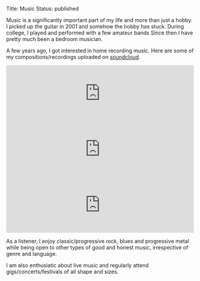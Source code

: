 Title: Music
Status: published

Music is a significantly important part of my life and more than just
a hobby. I picked up the guitar in 2001 and somehow the hobby has
stuck. During college, I played and performed with a few amateur bands
Since then I have pretty much been a bedroom musician.

A few years ago, I got interested in home recording music. Here are
some of my compositions/recordings uploaded on
[soundcloud](https://soundcloud.com/vineet-naik).

<iframe width="100%" height="150" scrolling="no" frameborder="no"
src="https://w.soundcloud.com/player/?url=https%3A//api.soundcloud.com/tracks/1004120218&color=%23ff5500&auto_play=false&hide_related=false&show_comments=true&show_user=true&show_reposts=false&show_teaser=true&visual=true"></iframe>

<iframe width="100%" height="150" scrolling="no" frameborder="no"
src="https://w.soundcloud.com/player/?url=https%3A//api.soundcloud.com/tracks/321257461&amp;auto_play=false&amp;hide_related=false&amp;show_comments=true&amp;show_user=true&amp;show_reposts=false&amp;visual=true"></iframe>

<iframe width="100%" height="150" scrolling="no" frameborder="no"
src="https://w.soundcloud.com/player/?url=https%3A//api.soundcloud.com/tracks/310452844&amp;auto_play=false&amp;hide_related=false&amp;show_comments=true&amp;show_user=true&amp;show_reposts=false&amp;visual=true"></iframe>

As a listener, I enjoy classic/progressive rock, blues and progressive
metal while being open to other types of good and honest music,
irrespective of genre and language.

I am also enthusiatic about live music and regularly attend
gigs/concerts/festivals of all shape and sizes.

